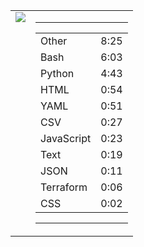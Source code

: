 
<table><tr>
<td valign="top">
  <img src="https://wakatime.com/share/@Aperture/0cd21d5d-ac4f-458d-9c71-d06f479c1297.png" />
</td>

<td valign="top">
  <hr>
  <table>
    <tr><td>Other</td><td>8:25</td></tr><tr><td>Bash</td><td>6:03</td></tr><tr><td>Python</td><td>4:43</td></tr><tr><td>HTML</td><td>0:54</td></tr><tr><td>YAML</td><td>0:51</td></tr><tr><td>CSV</td><td>0:27</td></tr><tr><td>JavaScript</td><td>0:23</td></tr><tr><td>Text</td><td>0:19</td></tr><tr><td>JSON</td><td>0:11</td></tr><tr><td>Terraform</td><td>0:06</td></tr><tr><td>CSS</td><td>0:02</td></tr>
  </table>
  <hr>
</td>
</tr></table>

